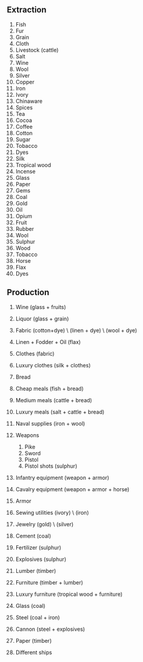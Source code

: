 ## Extraction

1. Fish
2. Fur
3. Grain
4. Cloth
5. Livestock (cattle)
6. Salt
7. Wine
8. Wool
9. Silver
10. Copper
11. Iron
12. Ivory
13. Chinaware
14. Spices
15. Tea
16. Cocoa
17. Coffee
18. Cotton
19. Sugar
20. Tobacco
21. Dyes
22. Silk
23. Tropical wood
24. Incense
25. Glass
26. Paper
27. Gems
28. Coal
29. Gold
30. Oil
31. Opium
32. Fruit
33. Rubber
34. Wool
35. Sulphur
36. Wood
37. Tobacco
38. Horse
39. Flax
40. Dyes

## Production

1. Wine (glass + fruits)

2. Liquor (glass + grain)

3. Fabric (cotton+dye) \ (linen + dye) \ (wool + dye)

4. Linen + Fodder + Oil (flax)

5. Clothes (fabric)

6. Luxury clothes (silk + clothes)

7. Bread

8. Cheap meals (fish + bread)

9. Medium meals (cattle + bread)

10. Luxury meals (salt + cattle + bread)

11. Naval supplies (iron + wool)

12. Weapons

    1. Pike
    2. Sword
    3. Pistol
    4. Pistol shots (sulphur)

13. Infantry equipment (weapon + armor)

14. Cavalry equipment (weapon + armor + horse)

15. Armor

16. Sewing utilities (ivory) \ (iron)

17. Jewelry (gold) \ (silver)

18. Cement (coal)

19. Fertilizer (sulphur)

20. Explosives (sulphur)

21. Lumber (timber)

22. Furniture (timber + lumber)

23. Luxury furniture (tropical wood + furniture)

24. Glass (coal)

25. Steel (coal + iron)

26. Cannon (steel + explosives)

27. Paper (timber)

28. Different ships
